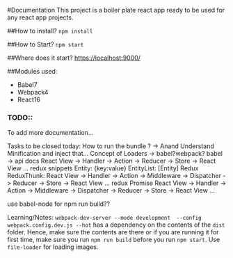 #Documentation
This project is a boiler plate react app ready to be used for any react app projects.

##How to install?
`npm install`

##How to Start?
`npm start`

##Where does it start?
[https://localhost:9000/](https://localhost:9000/)


##Modules used:
- Babel7
- Webpack4
- React16

### TODO::
 To add more documentation...

Tasks to be closed today:
How to run the bundle ? -> Anand
Understand Minification and inject that...
Concept of Loaders -> babel?webpack?
babel -> api docs
React View -> Handler -> Action -> Reducer -> Store -> React View ...
redux snippets
    Entity: {key:value}
    EntityList: [Entity]
Redux
ReduxThunk:
    React View -> Handler -> Action -> Middleware -> Dispatcher -> Reducer -> Store -> React View ...
redux Promise
    React View -> Handler -> Action -> Middleware -> Dispatcher -> Reducer -> Store -> React View ...

use babel-node for npm run build??


Learning/Notes:
`webpack-dev-server --mode development  --config webpack.config.dev.js --hot` has a dependency on the contents of the `dist` folder. Hence, make sure the contents are there or if you are running it for first time, make sure you run `npm run build` before you run `npm start`.
Use `file-loader` for loading images.